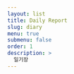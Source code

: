 ```yaml
---
layout: list
title: Daily Report
slug: diary
menu: true
submenu: false
order: 1
description: >
  일기장
---
```

